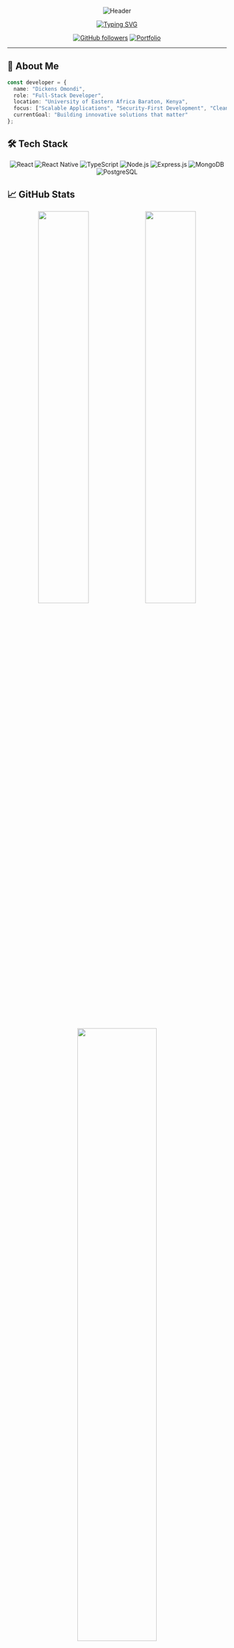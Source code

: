 
<div align="center">

![Header](https://capsule-render.vercel.app/api?type=waving&color=0891b2&height=120&section=header&text=DICKENS%20OMONDI&fontSize=40&fontColor=ffffff&animation=fadeIn)

[![Typing SVG](https://readme-typing-svg.demolab.com?font=Inter&weight=500&size=22&duration=3000&pause=1000&color=0891b2&center=true&vCenter=true&width=600&lines=Full-Stack+Developer;Cybersecurity+Enthusiast;Clean+Code+Architect)](https://git.io/typing-svg)

[![GitHub followers](https://img.shields.io/github/followers/dikie001?style=for-the-badge&logo=github&logoColor=white&labelColor=1f2937&color=0891b2)](https://github.com/dikie001)
[![Portfolio](https://img.shields.io/badge/Portfolio-dikie.dev-0891b2?style=for-the-badge&logo=react&logoColor=white&labelColor=1f2937)](https://dikie.dev)

</div>

---

## 🚀 About Me

```typescript
const developer = {
  name: "Dickens Omondi",
  role: "Full-Stack Developer",
  location: "University of Eastern Africa Baraton, Kenya",
  focus: ["Scalable Applications", "Security-First Development", "Clean Architecture"],
  currentGoal: "Building innovative solutions that matter"
};
```

## 🛠️ Tech Stack

<div align="center">

![React](https://img.shields.io/badge/React-20232A?style=for-the-badge&logo=react&logoColor=61DAFB)
![React Native](https://img.shields.io/badge/React%20Native-20232A?style=for-the-badge&logo=react&logoColor=61DAFB)
![TypeScript](https://img.shields.io/badge/TypeScript-007ACC?style=for-the-badge&logo=typescript&logoColor=white)
![Node.js](https://img.shields.io/badge/Node.js-43853D?style=for-the-badge&logo=node.js&logoColor=white)
![Express.js](https://img.shields.io/badge/Express.js-404D59?style=for-the-badge&logo=express&logoColor=white)
![MongoDB](https://img.shields.io/badge/MongoDB-4EA94B?style=for-the-badge&logo=mongodb&logoColor=white)
![PostgreSQL](https://img.shields.io/badge/PostgreSQL-316192?style=for-the-badge&logo=postgresql&logoColor=white)


</div>

## 📈 GitHub Stats

<div align="center">

<img width="48%" src="https://github-readme-stats.vercel.app/api?username=dikie001&show_icons=true&theme=tokyonight&hide_border=true&bg_color=0d1117&title_color=0891b2&icon_color=0891b2" />
<img width="48%" src="https://github-readme-streak-stats.herokuapp.com?user=dikie001&theme=tokyonight&hide_border=true&background=0d1117&stroke=0891b2&ring=0891b2&fire=f97316" />

<img width="60%" src="https://github-readme-stats.vercel.app/api/top-langs/?username=dikie001&layout=compact&theme=tokyonight&hide_border=true&bg_color=0d1117&title_color=0891b2" />

</div>

## 📫 Connect With Me

<div align="center">

[![LinkedIn](https://img.shields.io/badge/LinkedIn-0077B5?style=for-the-badge&logo=linkedin&logoColor=white)](https://linkedin.com/in/dickens-omondi)
[![Twitter](https://img.shields.io/badge/Twitter-1DA1F2?style=for-the-badge&logo=twitter&logoColor=white)](https://twitter.com/dikie001)
[![Email](https://img.shields.io/badge/Email-D14836?style=for-the-badge&logo=gmail&logoColor=white)](mailto:dickens@dikie.dev)

---

*Code is poetry written in logic.* – Building tomorrow's solutions today.

</div>
